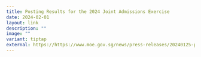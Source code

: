 ```yaml
---
title: Posting Results for the 2024 Joint Admissions Exercise
date: 2024-02-01
layout: link
description: ""
image: ""
variant: tiptap
external: https://https://www.moe.gov.sg/news/press-releases/20240125-posting-results-for-the-2024-joint-admissions-exercise
---
```

